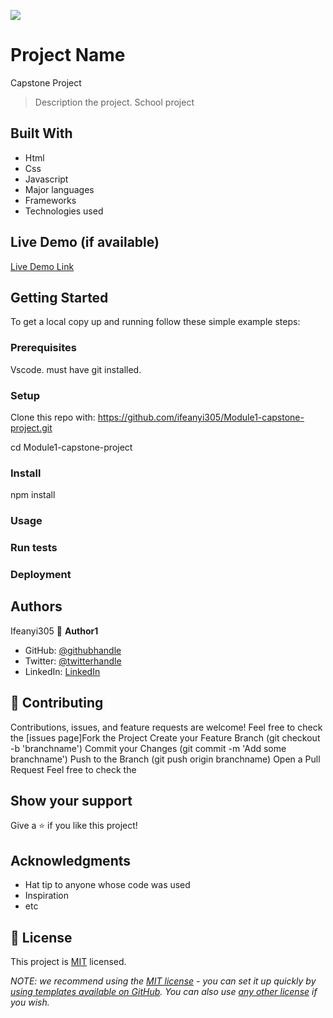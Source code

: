 ![](https://img.shields.io/badge/Microverse-blueviolet)

# Project Name
Capstone Project

> Description the project.
School project

## Built With
- Html
- Css
- Javascript
- Major languages
- Frameworks
- Technologies used

## Live Demo (if available)

[Live Demo Link](https://ifeanyi305.github.io/Module1-capstone-project/)


## Getting Started

To get a local copy up and running follow these simple example steps:


### Prerequisites
Vscode. must have git installed.

### Setup
Clone this repo with: https://github.com/ifeanyi305/Module1-capstone-project.git

cd Module1-capstone-project

### Install
npm install
### Usage

### Run tests

### Deployment



## Authors
Ifeanyi305
👤 **Author1**

- GitHub: [@githubhandle](https://github.com/ifeanyi305)
- Twitter: [@twitterhandle](https://twitter.com/Otiifeanyi2020)
- LinkedIn: [LinkedIn](https://www.linkedin.com/in/oti-joseph-56992723b/)

## 🤝 Contributing

Contributions, issues, and feature requests are welcome! Feel free to check the [issues page]Fork the Project Create your Feature Branch (git checkout -b 'branchname') Commit your Changes (git commit -m 'Add some branchname') Push to the Branch (git push origin branchname) Open a Pull Request Feel free to check the

## Show your support

Give a ⭐️ if you like this project!

## Acknowledgments

- Hat tip to anyone whose code was used
- Inspiration
- etc

## 📝 License

This project is [MIT](./LICENSE) licensed.

_NOTE: we recommend using the [MIT license](https://choosealicense.com/licenses/mit/) - you can set it up quickly by [using templates available on GitHub](https://docs.github.com/en/communities/setting-up-your-project-for-healthy-contributions/adding-a-license-to-a-repository). You can also use [any other license](https://choosealicense.com/licenses/) if you wish._
